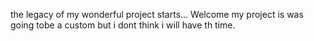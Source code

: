 
the legacy of my wonderful project starts... Welcome
my project is was going tobe a custom but i dont think i will have th time.

